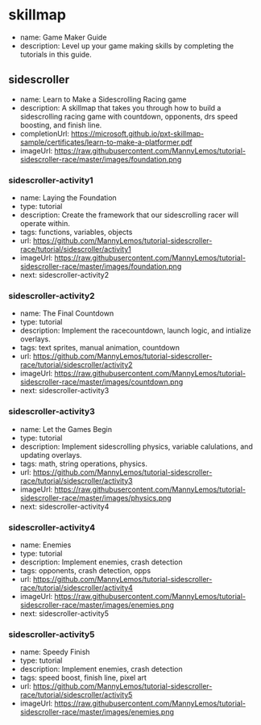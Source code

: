 # skillmap
* name: Game Maker Guide
* description: Level up your game making skills by completing the tutorials in this guide.

## sidescroller
* name: Learn to Make a Sidescrolling Racing game
* description: A skillmap that takes you through how to build a sidescrolling racing game with countdown, opponents, drs speed boosting, and finish line.
* completionUrl: https://microsoft.github.io/pxt-skillmap-sample/certificates/learn-to-make-a-platformer.pdf
* imageUrl: https://raw.githubusercontent.com/MannyLemos/tutorial-sidescroller-race/master/images/foundation.png

### sidescroller-activity1

* name: Laying the Foundation
* type: tutorial
* description: Create the framework that our sidescrolling racer will operate within.
* tags: functions, variables, objects
* url: https://github.com/MannyLemos/tutorial-sidescroller-race/tutorial/sidescroller/activity1
* imageUrl: https://raw.githubusercontent.com/MannyLemos/tutorial-sidescroller-race/master/images/foundation.png
* next: sidescroller-activity2

### sidescroller-activity2

* name: The Final Countdown
* type: tutorial
* description: Implement the racecountdown, launch logic, and intialize overlays.
* tags: text sprites, manual animation, countdown
* url: https://github.com/MannyLemos/tutorial-sidescroller-race/tutorial/sidescroller/activity2
* imageUrl: https://raw.githubusercontent.com/MannyLemos/tutorial-sidescroller-race/master/images/countdown.png
* next: sidescroller-activity3

### sidescroller-activity3

* name: Let the Games Begin
* type: tutorial
* description: Implement sidescrolling physics, variable calulations, and updating overlays.
* tags: math, string operations, physics.
* url: https://github.com/MannyLemos/tutorial-sidescroller-race/tutorial/sidescroller/activity3
* imageUrl: https://raw.githubusercontent.com/MannyLemos/tutorial-sidescroller-race/master/images/physics.png
* next: sidescroller-activity4

### sidescroller-activity4

* name: Enemies
* type: tutorial
* description: Implement enemies, crash detection
* tags: opponents, crash detection, opps
* url: https://github.com/MannyLemos/tutorial-sidescroller-race/tutorial/sidescroller/activity4
* imageUrl: https://raw.githubusercontent.com/MannyLemos/tutorial-sidescroller-race/master/images/enemies.png
* next: sidescroller-activity5

### sidescroller-activity5

* name: Speedy Finish
* type: tutorial
* description: Implement enemies, crash detection
* tags: speed boost, finish line, pixel art
* url: https://github.com/MannyLemos/tutorial-sidescroller-race/tutorial/sidescroller/activity5
* imageUrl: https://raw.githubusercontent.com/MannyLemos/tutorial-sidescroller-race/master/images/enemies.png